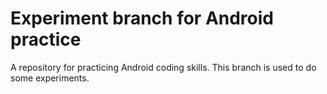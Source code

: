 # Experiment branch for Android practice
A repository for practicing Android coding skills.
This branch is used to do some experiments.
